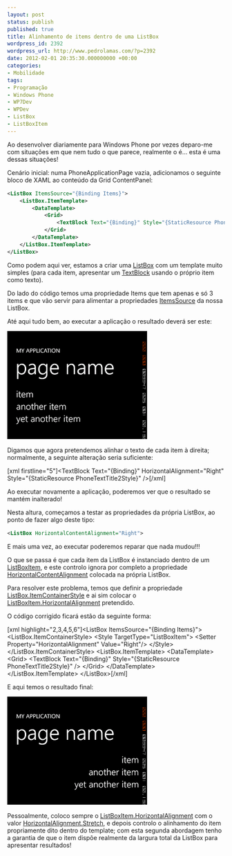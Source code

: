 ```yaml
---
layout: post
status: publish
published: true
title: Alinhamento de items dentro de uma ListBox
wordpress_id: 2392
wordpress_url: http://www.pedrolamas.com/?p=2392
date: 2012-02-01 20:35:30.000000000 +00:00
categories:
- Mobilidade
tags:
- Programação
- Windows Phone
- WP7Dev
- WPDev
- ListBox
- ListBoxItem
---
```

Ao desenvolver diariamente para Windows Phone por vezes deparo-me com situações em que nem tudo o que parece, realmente o é... esta é uma dessas situações!

Cenário inicial: numa PhoneApplicationPage vazia, adicionamos o seguinte bloco de XAML ao conteúdo da Grid ContentPanel:

```xml
<ListBox ItemsSource="{Binding Items}">
    <ListBox.ItemTemplate>
        <DataTemplate>
            <Grid>
                <TextBlock Text="{Binding}" Style="{StaticResource PhoneTextTitle2Style}" />
            </Grid>
        </DataTemplate>
    </ListBox.ItemTemplate>
</ListBox>
```

Como podem aqui ver, estamos a criar uma [ListBox](http://msdn.microsoft.com/en-us/library/system.windows.controls.listbox(v=vs.95).aspx) com um template muito simples (para cada item, apresentar um [TextBlock](http://msdn.microsoft.com/en-us/library/system.windows.controls.textblock(v=vs.95).aspx) usando o próprio item como texto).

Do lado do código temos uma propriedade Items que tem apenas e só 3 items e que vão servir para alimentar a propriedades [ItemsSource](http://msdn.microsoft.com/en-us/library/system.windows.controls.itemscontrol.itemssource(v=vs.95).aspx) da nossa ListBox.

Até aqui tudo bem, ao executar a aplicação o resultado deverá ser este:

![](wp-content/uploads/2012/02/ListBox-with-left-aligned-items.png "ListBox with left aligned items")

Digamos que agora pretendemos alinhar o texto de cada item à direita; normalmente, a seguinte alteração seria suficiente:

[xml firstline="5"]\<TextBlock Text="{Binding}" HorizontalAlignment="Right" Style="{StaticResource PhoneTextTitle2Style}" /\>[/xml]

Ao executar novamente a aplicação, poderemos ver que o resultado se mantém inalterado!

Nesta altura, começamos a testar as propriedades da própria ListBox, ao ponto de fazer algo deste tipo:

```xml
<ListBox HorizontalContentAlignment="Right">
```

E mais uma vez, ao executar poderemos reparar que nada mudou!!!

O que se passa é que cada item da ListBox é instanciado dentro de um [ListBoxItem](http://msdn.microsoft.com/en-us/library/system.windows.controls.listboxitem(v=vs.95).aspx), e este controlo ignora por completo a propriedade [HorizontalContentAlignment](http://msdn.microsoft.com/en-us/library/system.windows.controls.control.horizontalcontentalignment(v=vs.95).aspx) colocada na própria ListBox.

Para resolver este problema, temos que definir a propriedade [ListBox.ItemContainerStyle](http://msdn.microsoft.com/en-us/library/system.windows.controls.listbox.itemcontainerstyle(v=vs.95).aspx) e ai sim colocar o [ListBoxItem.HorizontalAlignment](http://msdn.microsoft.com/en-us/library/system.windows.frameworkelement.horizontalalignment(v=vs.95).aspx) pretendido.

O código corrigido ficará estão da seguinte forma:

[xml highlight="2,3,4,5,6"]\<ListBox ItemsSource="{Binding Items}"\> \<ListBox.ItemContainerStyle\> \<Style TargetType="ListBoxItem"\> \<Setter Property="HorizontalAlignment" Value="Right"/\> \</Style\> \</ListBox.ItemContainerStyle\> \<ListBox.ItemTemplate\> \<DataTemplate\> \<Grid\> \<TextBlock Text="{Binding}" Style="{StaticResource PhoneTextTitle2Style}" /\> \</Grid\> \</DataTemplate\> \</ListBox.ItemTemplate\> \</ListBox\>[/xml]

E aqui temos o resultado final:

![](wp-content/uploads/2012/02/ListBox-with-right-aligned-items.png "ListBox with right aligned items")

Pessoalmente, coloco sempre o [ListBoxItem.HorizontalAlignment](http://msdn.microsoft.com/en-us/library/system.windows.frameworkelement.horizontalalignment(v=vs.95).aspx) com o valor [HorizontalAlignment.Stretch](http://msdn.microsoft.com/en-us/library/system.windows.horizontalalignment(v=vs.95).aspx), e depois controlo o alinhamento do item propriamente dito dentro do template; com esta segunda abordagem tenho a garantia de que o item dispõe realmente da largura total da ListBox para apresentar resultados!
